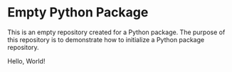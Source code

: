 # Empty Python Package

This is an empty repository created for a Python package. The purpose of this repository is to demonstrate how to initialize a Python package repository.

Hello, World!